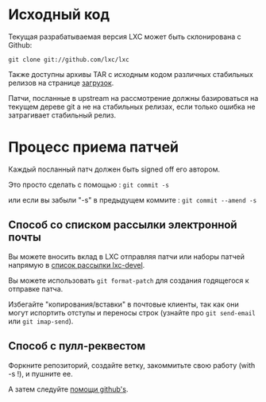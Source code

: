 # Исходный код
Текущая разрабатываемая версия LXC может быть склонирована с Github:

    git clone git://github.com/lxc/lxc

Также доступны архивы TAR с исходным кодом различных стабильных релизов
на странице [загрузок](/lxc/downloads/).

Патчи, посланные в upstream на рассмотрение должны базироваться на текущем дереве git
а не на стабильных релизах, если только ошибка не затрагивает стабильный релиз.

# Процесс приема патчей
Каждый посланный патч должен быть signed off его автором.

Это просто сделать с помощью : `git commit -s`

или если вы забыли "-s" в предыдущем коммите : `git commit --amend -s`

## Способ со списком рассылки электронной почты
Вы можете вносить вклад в LXC отправляя патчи или наборы патчей напрямую
в [список рассылки lxc-devel](https://lists.linuxcontainers.org/listinfo/lxc-devel).

Вы можете использовать `git format-patch` для создания годящегося к отправке патча.

Избегайте "копирования/вставки" в почтовые клиенты, так как они могут испортить отступы и переносы строк (узнайте про `git send-email` или `git imap-send`).

## Способ с пулл-реквестом
Форкните репозиторий, создайте ветку, закоммитьте свою работу (with -s !), и пушните ее.

А затем следуйте [помощи github's](https://help.github.com/articles/creating-a-pull-request/).